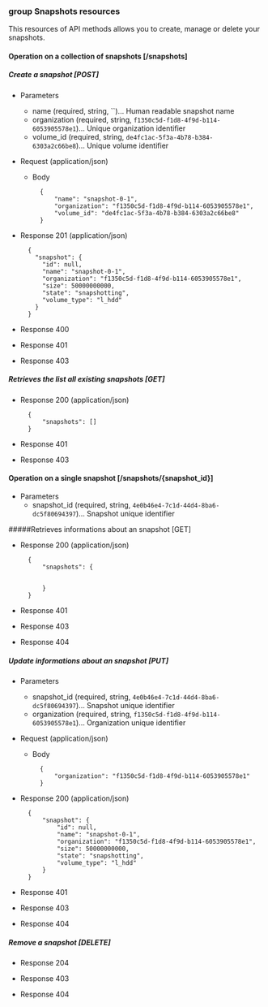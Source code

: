 ### group Snapshots resources

This resources of API methods allows you to create, manage or delete your snapshots.

#### Operation on a collection of snapshots [/snapshots]

##### Create a snapshot [POST]

+ Parameters
    + name (required, string, ``)... Human readable snapshot name
    + organization (required, string, `f1350c5d-f1d8-4f9d-b114-6053905578e1`)... Unique organization identifier
    + volume_id (required, string, `de4fc1ac-5f3a-4b78-b384-6303a2c66be8`)... Unique volume identifier

+ Request (application/json)

    + Body

            {
                "name": "snapshot-0-1",
                "organization": "f1350c5d-f1d8-4f9d-b114-6053905578e1",
                "volume_id": "de4fc1ac-5f3a-4b78-b384-6303a2c66be8"
            }

+ Response 201 (application/json)

        {
          "snapshot": {
            "id": null,
            "name": "snapshot-0-1",
            "organization": "f1350c5d-f1d8-4f9d-b114-6053905578e1",
            "size": 50000000000,
            "state": "snapshotting",
            "volume_type": "l_hdd"
          }
        }

+ Response 400

+ Response 401

+ Response 403

##### Retrieves the list all existing snapshots [GET]

+ Response 200 (application/json)

        {
            "snapshots": []
        }

+ Response 401

+ Response 403

#### Operation on a single snapshot [/snapshots/{snapshot_id}]

+ Parameters
    + snapshot_id (required, string, `4e0b46e4-7c1d-44d4-8ba6-dc5f80694397`)... Snapshot unique identifier

#####Retrieves informations about an snapshot [GET]

+ Response 200 (application/json)

        {
            "snapshots": {


            }
        }

+ Response 401

+ Response 403

+ Response 404

##### Update informations about an snapshot [PUT]

+ Parameters
    + snapshot_id (required, string, `4e0b46e4-7c1d-44d4-8ba6-dc5f80694397`)... Snapshot unique identifier
    + organization (required, string, `f1350c5d-f1d8-4f9d-b114-6053905578e1`)... Organization unique identifier

+ Request (application/json)

    + Body

            {
                "organization": "f1350c5d-f1d8-4f9d-b114-6053905578e1"
            }


+ Response 200 (application/json)

        {
            "snapshot": {
                "id": null,
                "name": "snapshot-0-1",
                "organization": "f1350c5d-f1d8-4f9d-b114-6053905578e1",
                "size": 50000000000,
                "state": "snapshotting",
                "volume_type": "l_hdd"
            }
        }

+ Response 401

+ Response 403

+ Response 404

##### Remove a snapshot [DELETE]

+ Response 204

+ Response 403

+ Response 404
